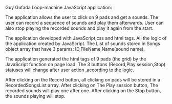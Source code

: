 Guy Gufada Loop-machine JavaScript application: 

The application allows the user to click on 9 pads and get a sounds. 
The user can record a sequence of sounds and play them afterwards.
User can also stop playing the recorded sounds and play it again from the start.

The application developed with JavaScript,css and html tags.
All the logic of the application created by JavaScript.
The List of sounds stored in Songs object array that have 3 params: ID,FileName,Name(sound name).

The application generated the html tags of 9 pads (the grid) by the JavaScript function on page load. 
The 3 buttons (Record,Play session,Stop) statuses will change after user action ,according to the logic.

After clicking on the Record button, all clicking on pads will be stored in a RecordedSongsList array.
After clicking on The Play session button, The recorded sounds will play one after one.
After clicking on the Stop button, the sounds playing will stop.
